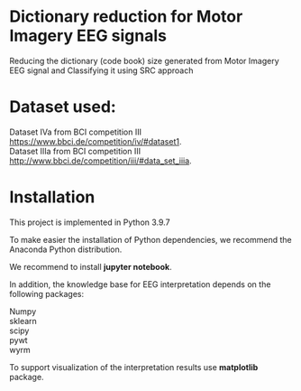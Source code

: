 # Dictionary reduction for Motor Imagery EEG signals
Reducing the dictionary (code book) size generated from Motor Imagery EEG signal and Classifying it using SRC approach

# Dataset used:

Dataset IVa from BCI competition III <https://www.bbci.de/competition/iv/#dataset1>.<br>
Dataset IIIa from BCI competition III <http://www.bbci.de/competition/iii/#data_set_iiia>.


# Installation

This project is implemented in Python 3.9.7

To make easier the installation of Python dependencies, we recommend the Anaconda Python distribution. 

We recommend to install <b>jupyter notebook</b>.

In addition, the knowledge base for EEG interpretation depends on the following packages:

Numpy<br>
sklearn<br>
scipy<br>
pywt<br>
wyrm<br>

To support visualization of the interpretation results use <b>matplotlib</b> package. 


